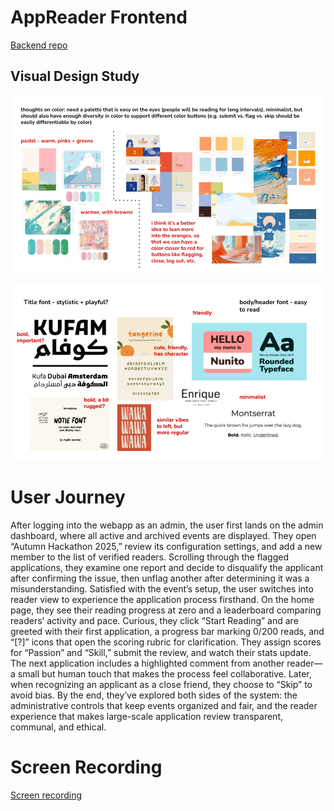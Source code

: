 # AppReader Frontend

[Backend repo](https://github.com/laureny17/appreader-backend)

## Visual Design Study

![Colors design study](assets/colors_slide.png)

![Fonts design study](assets/font_slide.png)

# User Journey

After logging into the webapp as an admin, the user first lands on the admin dashboard, where all active and archived events are displayed. They open “Autumn Hackathon 2025,” review its configuration settings, and add a new member to the list of verified readers. Scrolling through the flagged applications, they examine one report and decide to disqualify the applicant after confirming the issue, then unflag another after determining it was a misunderstanding. Satisfied with the event’s setup, the user switches into reader view to experience the application process firsthand. On the home page, they see their reading progress at zero and a leaderboard comparing readers’ activity and pace. Curious, they click “Start Reading” and are greeted with their first application, a progress bar marking 0/200 reads, and “[?]” icons that open the scoring rubric for clarification. They assign scores for “Passion” and “Skill,” submit the review, and watch their stats update. The next application includes a highlighted comment from another reader—a small but human touch that makes the process feel collaborative. Later, when recognizing an applicant as a close friend, they choose to “Skip” to avoid bias. By the end, they’ve explored both sides of the system: the administrative controls that keep events organized and fair, and the reader experience that makes large-scale application review transparent, communal, and ethical.

# Screen Recording

[Screen recording](https://youtu.be/8S5ct5eXX0s)
